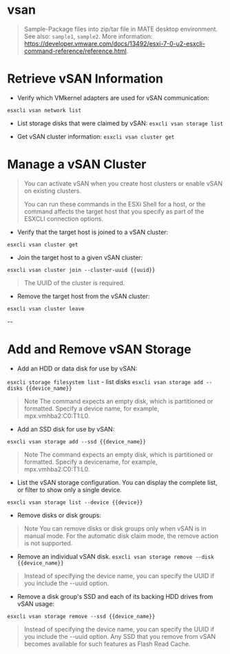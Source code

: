 # vsan

> Sample-Package files into zip/tar file in MATE desktop environment.
> See also: `sample1`, `sample2`.
> More information: <https://developer.vmware.com/docs/13492/esxi-7-0-u2-esxcli-command-reference/reference.html>.

# Retrieve vSAN Information

- Verify which VMkernel adapters are used for vSAN communication:

`esxcli vsan network list`

- List storage disks that were claimed by vSAN:
`esxcli vsan storage list`

- Get vSAN cluster information:
`esxcli vsan cluster get`

# Manage a vSAN Cluster

> You can activate vSAN when you create host clusters or enable vSAN on existing clusters. 
>
>You can run these commands in the ESXi Shell for a host, or the command affects the target host that you specify as part of the ESXCLI connection options.

- Verify that the target host is joined to a vSAN cluster:

`esxcli vsan cluster get`

- Join the target host to a given vSAN cluster:

`esxcli vsan cluster join --cluster-uuid {{uuid}}`
>
> The UUID of the cluster is required.

- Remove the target host from the vSAN cluster:

`esxcli vsan cluster leave`



--
# Add and Remove vSAN Storage

- Add an HDD or data disk for use by vSAN:

`esxcli storage filesystem list` - list disks
`esxcli vsan storage add --disks {{device_name}}`
>
> Note The command expects an empty disk, which is partitioned or formatted. Specify a device name, for example, mpx.vmhba2:C0:T1:L0.

- Add an SSD disk for use by vSAN:

`esxcli vsan storage add --ssd {{device_name}}`
>
> Note The command expects an empty disk, which is partitioned or formatted. Specify a devicename, for example, mpx.vmhba2:C0:T1:L0.

- List the vSAN storage configuration. You can display the complete list, or filter to show only a single device.

`esxcli vsan storage list --device {{device}}`

- Remove disks or disk groups:
>
> Note You can remove disks or disk groups only when vSAN is in manual mode. For the automatic disk claim mode, the remove action is not supported.

- Remove an individual vSAN disk.
`esxcli vsan storage remove --disk {{device_name}}`
>
> Instead of specifying the device name, you can specify the UUID if you include the --uuid option.

- Remove a disk group's SSD and each of its backing HDD drives from vSAN usage:

`esxcli vsan storage remove --ssd {{device_name}}`
>
> Instead of specifying the device name, you can specify the UUID if you include the --uuid option.  Any SSD that you remove from vSAN becomes available for such features as Flash Read Cache.


